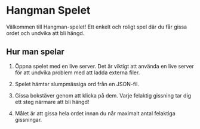 # Hangman Spelet

Välkommen till Hangman-spelet! Ett enkelt och roligt spel där du får gissa ordet och undvika att bli hängd.

## Hur man spelar

1. Öppna spelet med en live server. Det är viktigt att använda en live server för att undvika problem med att ladda externa filer.

2. Spelet hämtar slumpmässiga ord från en JSON-fil. 

3. Gissa bokstäver genom att klicka på dem. Varje felaktig gissning tar dig ett steg närmare att bli hängd!

4. Målet är att gissa hela ordet innan du når maximalt antal felaktiga gissningar.

